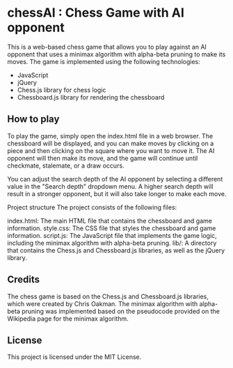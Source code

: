 # chessAI : Chess Game with AI opponent  
This is a web-based chess game that allows you to play against an AI opponent that uses a minimax algorithm with alpha-beta pruning to make its moves. The game is implemented using the following technologies:  
- JavaScript
- jQuery
- Chess.js library for chess logic
- Chessboard.js library for rendering the chessboard

## How to play
To play the game, simply open the index.html file in a web browser. The chessboard will be displayed, and you can make moves by clicking on a piece and then clicking on the square where you want to move it. The AI opponent will then make its move, and the game will continue until checkmate, stalemate, or a draw occurs.

You can adjust the search depth of the AI opponent by selecting a different value in the "Search depth" dropdown menu. A higher search depth will result in a stronger opponent, but it will also take longer to make each move.

Project structure
The project consists of the following files:

index.html: The main HTML file that contains the chessboard and game information.
style.css: The CSS file that styles the chessboard and game information.
script.js: The JavaScript file that implements the game logic, including the minimax algorithm with alpha-beta pruning.
lib/: A directory that contains the Chess.js and Chessboard.js libraries, as well as the jQuery library.  

## Credits
The chess game is based on the Chess.js and Chessboard.js libraries, which were created by Chris Oakman. The minimax algorithm with alpha-beta pruning was implemented based on the pseudocode provided on the Wikipedia page for the minimax algorithm.

## License
This project is licensed under the MIT License.
